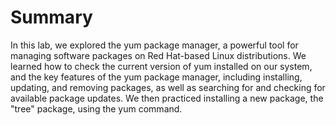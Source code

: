# Summary

In this lab, we explored the yum package manager, a powerful tool for managing software packages on Red Hat-based Linux distributions. We learned how to check the current version of yum installed on our system, and the key features of the yum package manager, including installing, updating, and removing packages, as well as searching for and checking for available package updates. We then practiced installing a new package, the "tree" package, using the yum command.
